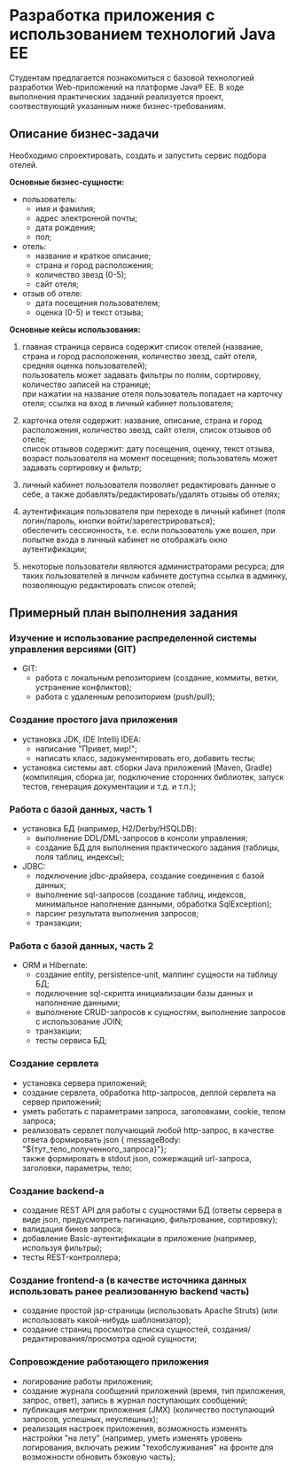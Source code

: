 # Разработка приложения с использованием технологий Java EE

Студентам предлагается познакомиться с базовой технологией разработки Web-приложений на платформе Java® EE.
В ходе выполнения практических заданий реализуется проект, соотвествующий указанным ниже бизнес-требованиям.

## Описание бизнес-задачи
Необходимо спроектировать, создать и запустить сервис подбора отелей. 

**Основные бизнес-сущности:**
* пользователь: 
    * имя и фамилия;
    * адрес электронной почты;
    * дата рождения;
    * пол;
* отель:
    * название и краткое описание;
    * страна и город расположения;
    * количество звезд (0-5);
    * сайт отеля;
* отзыв об отеле:
    * дата посещения пользователем;
    * оценка (0-5) и текст отзыва;

**Основные кейсы использования:**
1. главная страница сервиса содержит список отелей (название, страна и город расположения, количество звезд, сайт отеля, средняя оценка пользователей);  
   пользователь может задавать фильтры по полям, сортировку, количество записей на странице;  
   при нажатии на название отеля пользователь попадает на карточку отеля;
   ссылка на вход в личный кабинет пользователя;

2. карточка отеля содержит: название, описание, страна и город расположения, количество звезд, сайт отеля, список отзывов об отеле;  
   список отзывов содержит: дату посещения, оценку, текст отзыва, возраст пользователя на момент посещения; пользователь может задавать сортировку и фильтр;

3. личный кабинет пользователя позволяет редактировать данные о себе, а также добавлять/редактировать/удалять отзывы об отелях;

4. аутентификация пользователя при переходе в личный кабинет (поля логин/пароль, кнопки войти/зарегестрироваться);  
   обеспечить сессионность, т.е. если пользователь уже вошел, при попытке входа в личный кабинет не отображать окно аутентификации;

5. некоторые пользователи являются администраторами ресурса; для таких пользователей в личном кабинете доступна ссылка в админку, позволяющую редактировать список отелей;   

## Примерный план выполнения задания

### Изучение и использование распределенной системы управления версиями (GIT)
* GIT:
    * работа с локальным репозиторием (создание, коммиты, ветки, устранение конфликтов);
    * работа с удаленным репозиторием (push/pull);

### Создание простого java приложения
* установка JDK, IDE Intellij IDEA:
    * написание "Привет, мир!";
    * написать класс, задокументировать его, добавить тесты; 
* установка системы авт. сборки Java приложений (Maven, Gradle) (компиляция, сборка jar, подключение сторонних библиотек, запуск тестов, генерация документации и т.д. и т.п.);

### Работа с базой данных, часть 1
* установка БД (например, H2/Derby/HSQLDB):
    * выполнение DDL/DML-запросов в консоли управления;
    * создание БД для выполнения практического задания (таблицы, поля таблиц, индексы);
* JDBC:
    * подключение jdbc-драйвера, создание соединения с базой данных;
    * выполнение sql-запросов (создание таблиц, индексов, минимальное наполнение данными, обработка SqlException);
    * парсинг результата выполнения запросов;
    * транзакции;

### Работа с базой данных, часть 2
* ORM и Hibernate:
    * создание entity, persistence-unit, маппинг сущности на таблицу БД;
    * подключение sql-скрипта инициализации базы данных и наполнение данными;
    * выполнение CRUD-запросов к сущностям, выполнение запросов с использование JOIN;
    * транзакции;
    * тесты сервиса БД;

### Создание сервлета
* установка сервера приложений;
* создание сервлета, обработка http-запросов, деплой сервлета на сервер приложений;
* уметь работать с параметрами запроса, заголовками, cookie, телом запроса;
* реализовать сервлет получающий любой http-запрос, в качестве ответа формировать json { messageBody: "${тут_тело_полученного_запроса}"};  
  также формировать в stdout json, сожержащий url-запроса, заголовки, параметры, тело;

### Создание backend-а
* создание REST API для работы с сущностями БД (ответы сервера в виде json, предусмотреть пагинацию, фильтрование, сортировку);
* валидация бинов запроса;
* добавление Basic-аутентификации в приложение (например, используя фильтры);
* тесты REST-контроллера;

### Создание frontend-а (в качестве источника данных использовать ранее реализованную backend часть)
* создание простой jsp-страницы (использовать Apache Struts) (или использовать какой-нибудь шаблонизатор);
* создание страниц просмотра списка сущностей, создания/редактирования/просмотра одной сущности;

### Сопровождение работающего приложения
* логирование работы приложения;
* создание журнала сообщений приложений (время, тип приложения, запрос, ответ), запись в журнал поступающих сообщений;
* публикация метрик приложения (JMX) (количество поступающий запросов, успешных, неуспешных); 
* реализация настроек приложения, возможность изменять настройки "на лету" (например, уметь изменять уровень логирования, включать режим "техобслуживания" на фронте для возможности обновить бэковую часть);
